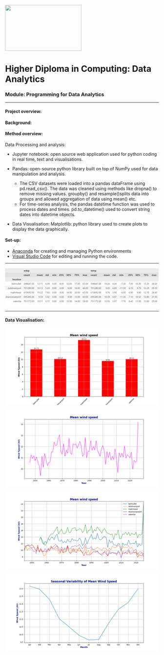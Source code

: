 
<img src="https://mjconroy.com/wp-content/uploads/2023/04/ATU-Logo.png" width="250" height="150">



# **Higher Diploma in Computing: Data Analytics**

### **Module: Programming for Data Analytics**
***

#### **Project overview:**

#### **Background:**

#### **Method overview:**

Data Processing and analysis:

-   Jupyter notebook: open source web application used for python coding in real time, text and visualisations. 

-   Pandas: open-source python library built on top of NumPy used for data manipulation and analysis. 
    -    The CSV datasets were loaded into a pandas dataFrame using pd.read_csv(). The data was cleaned using methods like dropna() to remove missing values.  groupby() and resample()splits data into groups and allowed aggregation of data using mean() etc.
    -    For time-series analysis, the pandas datetime function was used to process dates and times. pd.to_datetime() used to convert string dates into datetime objects. 
   - Data Visualisation: Matplotlib: python library used to create plots to display the data graphically. 


#### Set-up: 

- [Anaconda](https://www.anaconda.com/download) for creating and managing Python environments
- [Visual Studio Code](https://code.visualstudio.com/download) for editing and running the code.

***


![alt text](img/summarystats.png)




***

#### **Data Visualisation:**
![alt text](img/mean_wind_speed.png)

![](img/mean_yearly_windspeed.png)

![alt text](img/plot_windspeed.png)


![alt text](img/seasonal_variability_windspeed.png)

